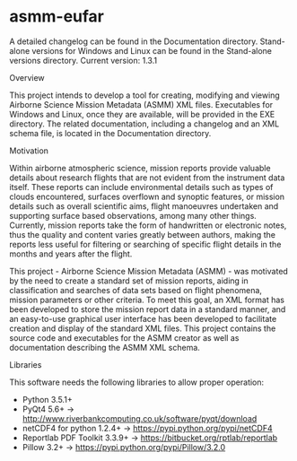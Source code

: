 # asmm-eufar

A detailed changelog can be found in the Documentation directory. Stand-alone versions for Windows and Linux can be found in the Stand-alone versions directory.
Current version: 1.3.1

Overview

This project intends to develop a tool for creating, modifying and viewing Airborne Science Mission Metadata (ASMM) XML files. Executables for Windows and Linux, once they are available, will be provided in the EXE directory. The related documentation, including a changelog and an XML schema file, is located in the Documentation directory. 

Motivation

Within airborne atmospheric science, mission reports provide valuable details about research flights that are not evident from the instrument data itself. These reports can include environmental details such as types of clouds encountered, surfaces overflown and synoptic features, or mission details such as overall scientific aims, flight manoeuvres undertaken and supporting surface based observations, among many other things. Currently, mission reports take the form of handwritten or electronic notes, thus the quality and content varies greatly between authors, making the reports less useful for filtering or searching of specific flight details in the months and years after the flight.

This project - Airborne Science Mission Metadata (ASMM) - was motivated by the need to create a standard set of mission reports, aiding in classification and searches of data sets based on flight phenomena, mission parameters or other criteria. To meet this goal, an XML format has been developed to store the mission report data in a standard manner, and an easy-to-use graphical user interface has been developed to facilitate creation and display of the standard XML files. This project contains the source code and executables for the ASMM creator as well as documentation describing the ASMM XML schema.

Libraries

This software needs the following libraries to allow proper operation:
  - Python 3.5.1+
  - PyQt4 5.6+ -> http://www.riverbankcomputing.co.uk/software/pyqt/download
  - netCDF4 for python 1.2.4+ -> https://pypi.python.org/pypi/netCDF4
  - Reportlab PDF Toolkit 3.3.9+ -> https://bitbucket.org/rptlab/reportlab
  - Pillow 3.2+ -> https://pypi.python.org/pypi/Pillow/3.2.0
